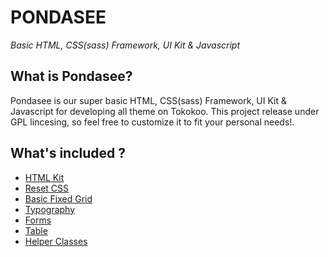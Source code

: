 PONDASEE
===========================
*Basic HTML, CSS(sass) Framework, UI Kit  & Javascript*

What is Pondasee? 
---------------------

Pondasee is our super basic HTML, CSS(sass) Framework, UI Kit  & Javascript for developing all theme on Tokokoo. This project release under GPL lincesing, so feel free to customize it to fit your personal needs!.

What's included ?
-------------------------

* [HTML Kit](https://github.com/tokokoo/pondasee/blob/master/index.html)
* [Reset CSS](https://github.com/tokokoo/pondasee/blob/master/sass/partials/_reset.scss)
* [Basic Fixed Grid](https://github.com/tokokoo/pondasee/blob/master/sass/partials/_grid.scss)
* [Typography](https://github.com/tokokoo/pondasee/blob/master/sass/partials/_typography.scss)
* [Forms](https://github.com/tokokoo/pondasee/blob/master/sass/partials/_forms.scss)
* [Table](https://github.com/tokokoo/pondasee/blob/master/sass/partials/_table.scss)
* [Helper Classes](https://github.com/tokokoo/pondasee/blob/master/sass/partials/_utilities.scss)